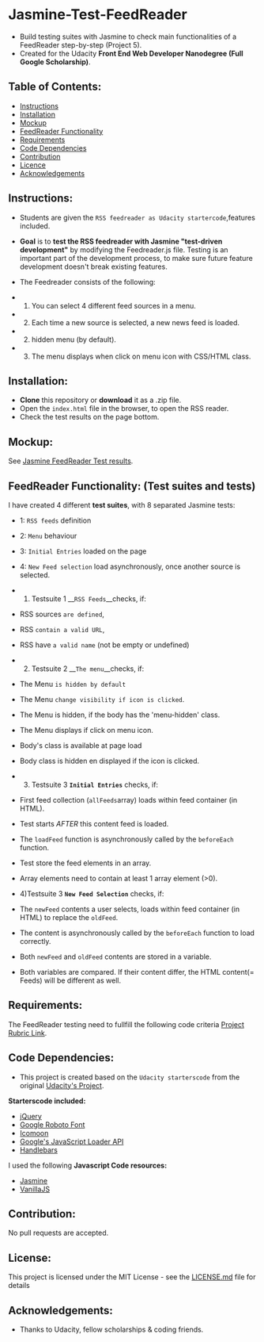 # Jasmine-Test-FeedReader
- Build testing suites with Jasmine to check main functionalities of a FeedReader step-by-step (Project 5).
- Created for the Udacity __Front End Web Developer Nanodegree (Full Google Scholarship)__.

## Table of Contents:
* [Instructions](#instructions)
* [Installation](#installation)
* [Mockup](#mockup)
* [FeedReader Functionality](#functionality)
* [Requirements](#requirements)
* [Code Dependencies](#dependencies)
* [Contribution](#contribution)
* [Licence](#licence)
* [Acknowledgements](#acknowledgements)

## Instructions:
- Students are given the `RSS feedreader as Udacity startercode`,features included.
- __Goal__ is to __test the RSS feedreader with Jasmine "test-driven development"__ by modifying the Feedreader.js file. Testing is an important part of the development process, to make sure future feature development doesn't break existing features.

- The Feedreader consists of the following:
- 1) You can select 4 different feed sources in a menu. 
- 2) Each time a new source is selected, a new news feed is loaded.
- 2) hidden menu (by default).
- 3) The menu displays when click on menu icon with CSS/HTML class.

## Installation:
- __Clone__ this repository or __download__ it as a .zip file.
- Open the `index.html` file in the browser, to open the RSS reader.
- Check the test results on the page bottom.

## Mockup:
See [Jasmine FeedReader Test results](https://dianavile.github.io/Jasmine-Test-FeedReader/#).

## FeedReader Functionality: (Test suites and tests)
I have created 4 different __test suites__, with 8 separated Jasmine tests:
- 1: `RSS feeds` definition
- 2: `Menu` behaviour
- 3: `Initial Entries` loaded on the page
- 4: `New Feed selection` load asynchronously, once another source is selected. 

- 1) Testsuite 1 __`RSS Feeds`__checks, if:
- RSS sources `are defined`, 
- RSS `contain a valid URL`, 
- RSS have `a valid name` (not be empty or undefined)

- 2) Testsuite 2 __`The menu`__checks, if:
- The Menu `is hidden by default` 
- The Menu `change visibility if icon is clicked`. 
- The Menu is hidden, if the body has the 'menu-hidden' class.  
- The Menu displays if click on menu icon.
- Body's class is available at page load
- Body class is hidden en displayed if the icon is clicked.

- 3) Testsuite 3 __`Initial Entries`__ checks, if:
- First feed collection (`allFeeds`array) loads within feed container (in HTML). 
- Test starts _AFTER_ this content feed is loaded. 
- The `loadFeed` function is asynchronously called by the `beforeEach` function.
- Test store the feed elements in an array.
- Array elements need to contain at least 1 array element (>0).

- 4)Testsuite 3 __`New Feed Selection`__ checks, if: 
- The `newFeed` contents a user selects, loads within feed container (in HTML) to replace the `oldFeed`. 
- The content is asynchronously called by the `beforeEach` function to load correctly.
- Both `newFeed` and `oldFeed` contents are stored in a variable.
- Both variables are compared. If their content differ, the HTML content(= Feeds) will be different as well.

## Requirements:
The FeedReader testing need to fullfill the following code criteria [Project Rubric Link](https://review.udacity.com/#!/rubrics/18/view).

## Code Dependencies:
- This project is created based on the `Udacity starterscode` from the original [Udacity's Project](https://github.com/udacity/frontend-nanodegree-feedreader).

__Starterscode included:__
- [jQuery](https://jquery.com/)
- [Google Roboto Font](https://fonts.google.com/specimen/Roboto)
- [Icomoon](https://icomoon.io/)
- [Google's JavaScript Loader API](https://www.google.com/jsapi)
- [Handlebars](https://handlebarsjs.com/)

I used the following __Javascript Code resources:__
- [Jasmine](https://jasmine.github.io/)
- [VanillaJS](http://vanilla-js.com/)

## Contribution:
No pull requests are accepted.

## License:
This project is licensed under the MIT License - see the [LICENSE.md](LICENSE.md) file for details

## Acknowledgements:
* Thanks to Udacity, fellow scholarships & coding friends. 
